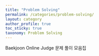 ```yaml
---
title: "Problem Solving"
permalink: /categories/problem-solving/
layout: category
author_profile: true
toc_sticky: true
taxonomy: Problem Solving
---
```


Baekjoon Online Judge 문제 풀이 모음집
